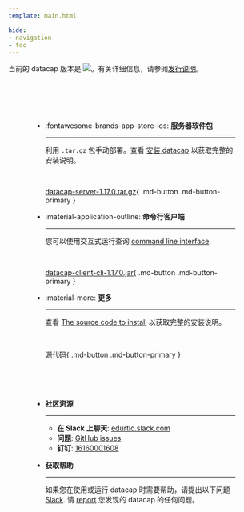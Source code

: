 ```yaml
---
template: main.html

hide:
- navigation
- toc
---
```


<style>
.md-typeset h1 {
  text-align: center;
  font-weight: 1000;
}
</style>

<div class="font-center">
当前的 datacap 版本是 <img src="https://img.shields.io/github/v/release/EdurtIO/datacap.svg" />。有关详细信息，请参阅<a href="/release/latest.html">发行说明</a>。
</div>

<div class="grid cards" markdown style="margin-top: 30px; padding: 50px;">

- :fontawesome-brands-app-store-ios: __服务器软件包__

    ---

    利用 `.tar.gz` 包手动部署。查看 [安装 datacap](reference/getStarted/install.md) 以获取完整的安装说明。

    <br />

    [datacap-server-1.17.0.tar.gz](http://downloads.edurt.io/datacap/latest/datacap-release.tar.gz){ .md-button .md-button-primary }

- :material-application-outline: __命令行客户端__

     ---
  
     您可以使用交互式运行查询 [command line interface](/reference/clients/cli.html).
     
     <br />
  
     [datacap-client-cli-1.17.0.jar](https://repo1.maven.org/maven2/io/edurt/datacap/datacap-client-cli/1.17.0/datacap-client-cli-1.17.0.jar){ .md-button .md-button-primary }
  
- :material-more: __更多__

    ---

    查看 [The source code to install](reference/getStarted/install.md#the-source-code-to-install) 以获取完整的安装说明。

    <br />

    [源代码](https://github.com/devlive-community/datacap){ .md-button .md-button-primary }

</div>

<div class="grid cards" markdown style="padding: 0 50px 30px 50px;">

- __社区资源__

    ---

    * **在 Slack 上聊天**: [edurtio.slack.com](https://edurtio.slack.com/archives/C02EU2YM2N8)
    * **问题**: [GitHub issues](https://github.com/devlive-community/datacap/issues)
    * **钉钉**: [16160001608]()

- __获取帮助__

    ---

    如果您在使用或运行 datacap 时需要帮助，请提出以下问题 [Slack](https://edurtio.slack.com/archives/C02EU2YM2N8). 请 [report](https://github.com/EdurtIO/datacap/issues/new/choose) 您发现的 datacap 的任何问题。

</div>
